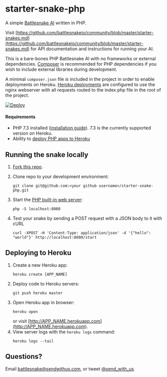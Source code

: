 # starter-snake-php

A simple [Battlesnake AI](http://battlesnake.io) written in PHP. 

Visit [https://github.com/battlesnakeio/community/blob/master/starter-snakes.md](https://github.com/battlesnakeio/community/blob/master/starter-snakes.md)
for API documentation and instructions for running your AI.

This is a bare-bones PHP Battlesnake AI with no frameworks or external dependencies.
[Composer](https://getcomposer.org/) is recommended for PHP dependencies if you wish to include external libraries during development. 

A minimal `composer.json` file _is_ included in the project in order to enable deployments on Heroku.
[Heroku deployments](https://devcenter.heroku.com/articles/deploying-php) are configured to use the 
nginx webserver with all requests routed to the index.php file in the root of the project.

[![Deploy](https://www.herokucdn.com/deploy/button.png)](https://heroku.com/deploy)

#### Requirements

* PHP 7.3 installed ([installation guide](https://www.colinodell.com/blog/201812/how-install-php-73)).  7.3 is the currently supported version on Heroku.
* Ability to [deploy PHP apps to Heroku](https://devcenter.heroku.com/articles/getting-started-with-php)

## Running the snake locally

1. [Fork this repo](https://github.com/battlesnakeio/starter-snake-php/fork).

1. Clone repo to your development environment:
    ```
    git clone git@github.com:<your github username>/starter-snake-php.git
    ```
1. Start the [PHP built-in web server](https://www.php.net/manual/en/features.commandline.webserver.php):
    ```
    php -S localhost:8080
    ```
1. Test your snake by sending a POST request with a JSON body to it with cURL
    ```
    curl -XPOST -H 'Content-Type: application/json' -d '{"hello": "world"}' http://localhost:8080/start
    ```

## Deploying to Heroku

1. Create a new Heroku app:
    ```
    heroku create [APP_NAME]
    ```
1. Deploy code to Heroku servers:
    ```
    git push heroku master
    ```
1. Open Heroku app in browser:
    ```
    heroku open
    ```
    or visit [http://APP_NAME.herokuapp.com](http://APP_NAME.herokuapp.com).
1. View server logs with the `heroku logs` command:
    ```
    heroku logs --tail
    ```

## Questions?

Email [battlesnake@sendwithus.com](mailto:battlesnake@sendwithus.com), or tweet [@send_with_us](http://twitter.com/send_with_us).
